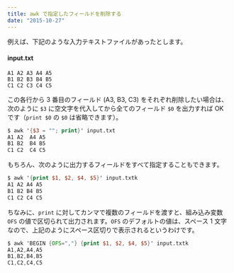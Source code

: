 ```yaml
---
title: awk で指定したフィールドを削除する
date: "2015-10-27"
---
```


例えば、下記のような入力テキストファイルがあったとします。

#### input.txt
```
A1 A2 A3 A4 A5
B1 B2 B3 B4 B5
C1 C2 C3 C4 C5
```

この各行から 3 番目のフィールド (A3, B3, C3) をそれぞれ削除したい場合は、次のように `$3` に空文字を代入してから全てのフィールド `$0` を出力すれば OK です（`print $0` の `$0` は省略できます）。

```awk
$ awk '{$3 = ""; print}' input.txt
A1 A2  A4 A5
B1 B2  B4 B5
C1 C2  C4 C5
```

もちろん、次のように出力するフィールドをすべて指定することもできます。

```awk
$ awk '{print $1, $2, $4, $5}' input.txtk
A1 A2 A4 A5
B1 B2 B4 B5
C1 C2 C4 C5
```

ちなみに、`print` に対してカンマで複数のフィールドを渡すと、組み込み変数 `OFS` の値で区切られて出力されます。`OFS` のデフォルトの値は、スペース 1 文字なので、上記のようにスペース区切りで表示されるというわけです。

```awk
$ awk 'BEGIN {OFS=","} {print $1, $2, $4, $5}' input.txtk
A1,A2,A4,A5
B1,B2,B4,B5
C1,C2,C4,C5
```

